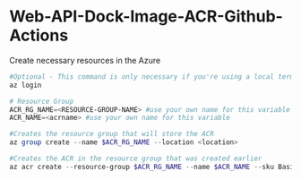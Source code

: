 # Web-API-Dock-Image-ACR-Github-Actions

Create necessary resources in the Azure
```PowerShell
#Optional - This command is only necessary if you're using a local terminal
az login

# Resource Group
ACR_RG_NAME=<RESOURCE-GROUP-NAME> #use your own name for this variable
ACR_NAME=<acrname> #use your own name for this variable

#Creates the resource group that will store the ACR
az group create --name $ACR_RG_NAME --location <location>

#Creates the ACR in the resource group that was created earlier
az acr create --resource-group $ACR_RG_NAME --name $ACR_NAME --sku Basic
```
